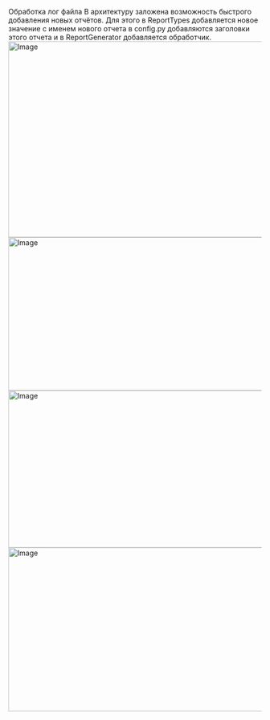 Обработка лог файла
В архитектуру заложена возможность быстрого добавления новых отчётов. Для этого в  ReportTypes добавляется новое значение с именем нового отчета в config.py добавляются заголовки этого отчета и в ReportGenerator добавляется обработчик.
<img width="1296" height="390" alt="Image" src="https://github.com/user-attachments/assets/7ca9e22f-f85e-4f77-befa-82aaea506aaa" />
<img width="1169" height="305" alt="Image" src="https://github.com/user-attachments/assets/b4c172c8-c9d2-49ab-953a-ef8ac2923482" />
<img width="1248" height="313" alt="Image" src="https://github.com/user-attachments/assets/95fb87ae-47dd-4c62-aa71-2b6343dfa672" />
<img width="1433" height="326" alt="Image" src="https://github.com/user-attachments/assets/bd062692-6fd8-4b85-be26-6166da0ae892" />
